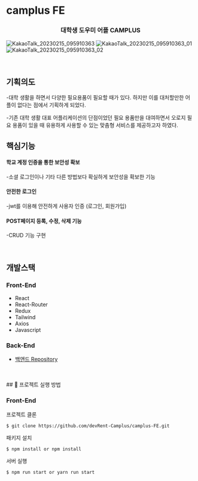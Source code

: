 # **camplus FE**

### <div align="center">대학생 도우미 어플 CAMPLUS</div>

![KakaoTalk_20230215_095910363](https://user-images.githubusercontent.com/90459652/218897878-c571300f-5927-4f38-8c10-715c24fde96b.jpg)
![KakaoTalk_20230215_095910363_01](https://user-images.githubusercontent.com/90459652/218897889-d3ee69af-4f1b-4548-95bc-edf039a9cbf7.jpg)
![KakaoTalk_20230215_095910363_02](https://user-images.githubusercontent.com/90459652/218897892-e30787a3-9765-4da2-a290-927658c18117.jpg)

<br />

## 기획의도

-대학 생활을 하면서 다양한 필요용품이 필요할 때가 있다. 하지만 이를 대처할만한 어플이 없다는 점에서 기획하게 되었다.

-기존 대학 생활 대표 어플리케이션의 단점이었던 필요 용품만을 대여하면서 오로지 필요 용품이 있을 때 유용하게 사용할 수 있는 맞춤형 서비스를 제공하고자 하였다.
<br />

## 핵심기능

#### 학교 계정 인증을 통한 보안성 확보
  -소셜 로그인이나 기타 다른 방법보다 확실하게 보안성을 확보한 기능
  
#### 안전한 로그인
  -jwt를 이용해 안전하게 사용자 인증 (로그인, 회원가입)
  
#### POST페이지 등록, 수정, 삭제 기능
  -CRUD 기능 구현
  
  <br />
  
  ## 개발스택
  
  ### Front-End

- React
- React-Router
- Redux
- Tailwind
- Axios
- Javascript

### Back-End

- [백앤드 Repository](https://github.com/devRent-Camplus/NewCamplus-Back)

<br />


<br />
## 📁 프로젝트 실행 방법

### Front-End

프로젝트 클론

```shell
$ git clone https://github.com/devRent-Camplus/camplus-FE.git
```

패키지 설치

```shell
$ npm install or npm install
```

서버 실행

```shell
$ npm run start or yarn run start
```
